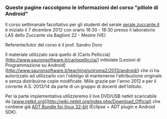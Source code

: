 ### Queste pagine raccolgono le informazioni del corso "pillole di Android"

Il corso settimanale facoltativo per gli studenti del serale
[serale.zuccante.it](http://serale.zuccante.it)
è iniziato il 7 dicembre 2012 con orario
16:30 - 18:30 presso il laboratorio LAS dello
Zuccante via Baglioni 22 - Mestre (VE)

Referente/tutor del corso è il prof. Sandro Doro

Il materiale utilizzato sarà quello di
[Carlo Pelliccia]
(http://www.sauronsoftware.it/carlopelliccia/)
intitolate
[Lezioni di Programmazione su Android]
(http://www.sauronsoftware.it/teaching/uniroma2/2013/android/)
che ci ha autorizzato ad utilizzarlo con l'obbligo di mantenerne
l'attribuzione originale e senza distribuirne copie modificate.
Mille grazie per l'anno 2012 e per il corrente A.S. 2013/14 da parte
di un gruppo di docenti dell'Istituto.

Per la parte implementativa utilizzeremo il live DVD/USB netkit scaricabile da
[www.netkit.org](http://wiki.netkit.org/index.php/Download_Official)
che contiene già
[ADT Bundle for linux 32-bit](http://dl.google.com/android/adt/adt-bundle-linux-x86.zip)
(Eclipse + ADT plugin e Android SDK).



